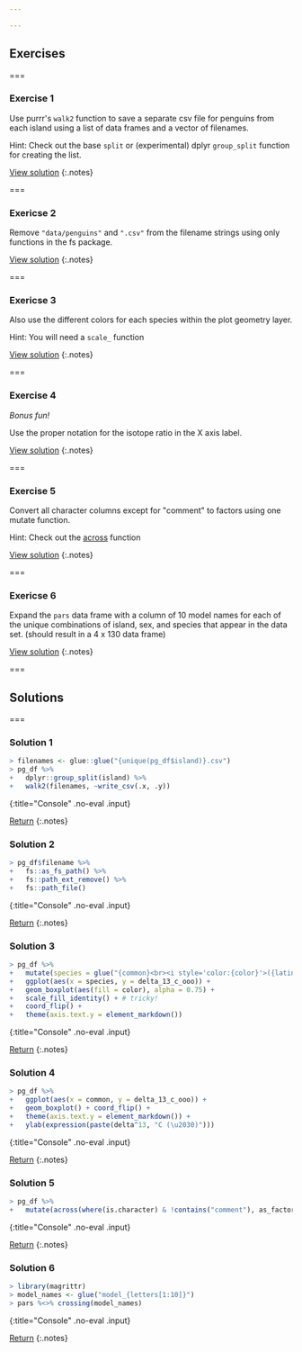 ```yaml
---

---
```


## Exercises

===

### Exercise 1

Use purrr's `walk2` function to save a separate csv file for penguins from each island using a list of data frames and a vector of filenames. 

Hint: Check out the base `split` or (experimental) dplyr `group_split` function for creating the list. 

[View solution](#solution-1)
{:.notes}

===

### Exericse 2

Remove `"data/penguins"` and  `".csv"` from the filename strings using only functions in the fs package.

[View solution](#solution-2)
{:.notes}

===

### Exericse 3

Also use the different colors for each species within the plot geometry layer. 

Hint: You will need a `scale_` function

[View solution](#solution-3)
{:.notes}

=== 

### Exercise 4

*Bonus fun!* 

Use the proper notation for the isotope ratio in the X axis label. 

[View solution](#solution-4)
{:.notes}

===

### Exercise 5

Convert all character columns except for "comment" to factors using one mutate function. 

Hint: Check out the [across](https://dplyr.tidyverse.org/articles/programming.html) function

[View solution](#solution-5)
{:.notes}

===

### Exericse 6

Expand the `pars` data frame with a column of 10 model names for each of the unique combinations of island, sex, and species that appear in the data set. (should result in a 4 x 130 data frame)

[View solution](#solution-6)
{:.notes}

===

## Solutions

===

### Solution 1



~~~r
> filenames <- glue::glue("{unique(pg_df$island)}.csv")
> pg_df %>% 
+   dplyr::group_split(island) %>% 
+   walk2(filenames, ~write_csv(.x, .y))
~~~
{:title="Console" .no-eval .input}


[Return](#exercise-1)
{:.notes}

### Solution 2



~~~r
> pg_df$filename %>% 
+   fs::as_fs_path() %>%
+   fs::path_ext_remove() %>%
+   fs::path_file()
~~~
{:title="Console" .no-eval .input}


[Return](#exercise-2)
{:.notes}

### Solution 3



~~~r
> pg_df %>%
+   mutate(species = glue("{common}<br><i style='color:{color}'>({latin})</i>")) %>%
+   ggplot(aes(x = species, y = delta_13_c_ooo)) +
+   geom_boxplot(aes(fill = color), alpha = 0.75) + 
+   scale_fill_identity() + # tricky! 
+   coord_flip() +
+   theme(axis.text.y = element_markdown())
~~~
{:title="Console" .no-eval .input}


[Return](#exercise-3)
{:.notes}

### Solution 4



~~~r
> pg_df %>% 
+   ggplot(aes(x = common, y = delta_13_c_ooo)) +
+   geom_boxplot() + coord_flip() +
+   theme(axis.text.y = element_markdown()) +
+   ylab(expression(paste(delta^13, "C (\u2030)")))
~~~
{:title="Console" .no-eval .input}


[Return](#exercise-4)
{:.notes}

### Solution 5



~~~r
> pg_df %>% 
+   mutate(across(where(is.character) & !contains("comment"), as_factor))
~~~
{:title="Console" .no-eval .input}


[Return](#exercise-4)
{:.notes}

### Solution 6



~~~r
> library(magrittr)
> model_names <- glue("model_{letters[1:10]}")
> pars %<>% crossing(model_names)
~~~
{:title="Console" .no-eval .input}


[Return](#exercise-6)
{:.notes}
